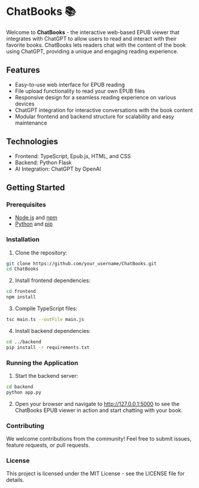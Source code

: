 # ChatBooks 📚

Welcome to **ChatBooks** - the interactive web-based EPUB viewer that integrates with ChatGPT to allow users to read and interact with their favorite books. ChatBooks lets readers chat with the content of the book using ChatGPT, providing a unique and engaging reading experience.

## Features

- Easy-to-use web interface for EPUB reading
- File upload functionality to read your own EPUB files
- Responsive design for a seamless reading experience on various devices
- ChatGPT integration for interactive conversations with the book content
- Modular frontend and backend structure for scalability and easy maintenance

## Technologies

- Frontend: TypeScript, Epub.js, HTML, and CSS
- Backend: Python Flask
- AI Integration: ChatGPT by OpenAI

## Getting Started

### Prerequisites

- [Node.js](https://nodejs.org/) and [npm](https://www.npmjs.com/)
- [Python](https://www.python.org/) and [pip](https://pip.pypa.io/en/stable/)

### Installation

1. Clone the repository:

```bash
git clone https://github.com/your_username/ChatBooks.git
cd ChatBooks
```

2. Install frontend dependencies:

```bash
cd frontend
npm install
```

3. Compile TypeScript files:

```bash
tsc main.ts --outFile main.js
```

4. Install backend dependencies:

```bash
cd ../backend
pip install -r requirements.txt
```

### Running the Application
1. Start the backend server:

```bash
cd backend
python app.py
```

2. Open your browser and navigate to http://127.0.0.1:5000 to see the ChatBooks EPUB viewer in action and start chatting with your book.


### Contributing 
We welcome contributions from the community! Feel free to submit issues, feature requests, or pull requests.

### License

This project is licensed under the MIT License - see the LICENSE file for details.
